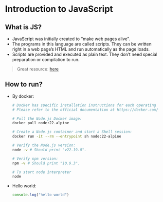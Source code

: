 # Introduction to JavaScript

## What is JS?

- JavaScript was initially created to “make web pages alive”.
- The programs in this language are called scripts. They can be written right in a web page’s HTML and run automatically as the page loads.
- Scripts are provided and executed as plain text. They don’t need special preparation or compilation to run.

> Great resource: [here](https://javascript.info/)

## How to run?

- By docker:

    ```bash
    # Docker has specific installation instructions for each operating system.
    # Please refer to the official documentation at https://docker.com/get-started/

    # Pull the Node.js Docker image:
    docker pull node:22-alpine

    # Create a Node.js container and start a Shell session:
    docker run -it --rm --entrypoint sh node:22-alpine

    # Verify the Node.js version:
    node -v # Should print "v22.19.0".

    # Verify npm version:
    npm -v # Should print "10.9.3".

    # To start node interpreter
    node 
    ```

- Hello world:

    ```js
    console.log("hello world")
    ```
